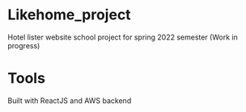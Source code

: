 # Likehome_project
Hotel lister website school project for spring 2022 semester (Work in progress)
# Tools
Built with ReactJS and AWS backend
